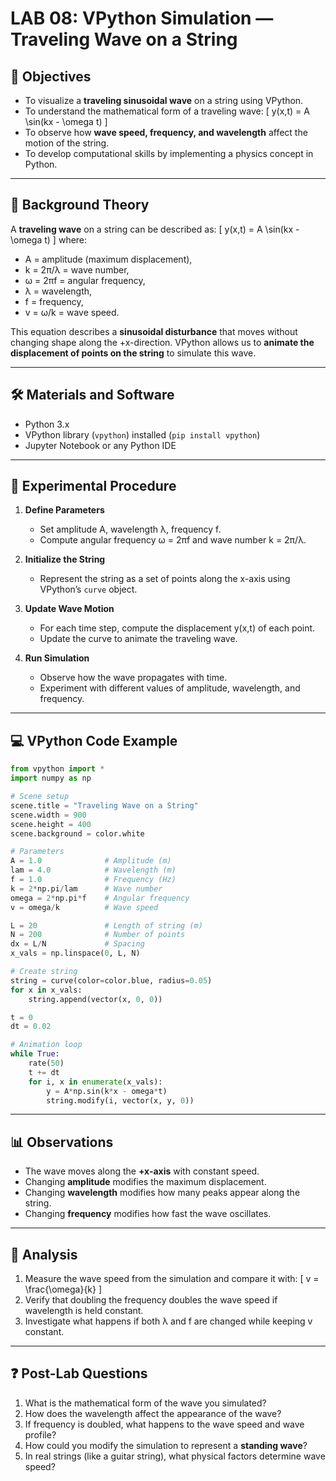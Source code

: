 # LAB 08: VPython Simulation — Traveling Wave on a String  

## 🎯 Objectives
- To visualize a **traveling sinusoidal wave** on a string using VPython.  
- To understand the mathematical form of a traveling wave:
  \[ y(x,t) = A \sin(kx - \omega t) \]
- To observe how **wave speed, frequency, and wavelength** affect the motion of the string.  
- To develop computational skills by implementing a physics concept in Python.  

---

## 📖 Background Theory

A **traveling wave** on a string can be described as:
\[ y(x,t) = A \sin(kx - \omega t) \]
where:  
- A = amplitude (maximum displacement),  
- k = 2π/λ = wave number,  
- ω = 2πf = angular frequency,  
- λ = wavelength,  
- f = frequency,  
- v = ω/k = wave speed.  

This equation describes a **sinusoidal disturbance** that moves without changing shape along the +x-direction. VPython allows us to **animate the displacement of points on the string** to simulate this wave.  

---

## 🛠 Materials and Software
- Python 3.x  
- VPython library (`vpython`) installed (`pip install vpython`)  
- Jupyter Notebook or any Python IDE  

---

## 🧪 Experimental Procedure

1. **Define Parameters**  
   - Set amplitude A, wavelength λ, frequency f.  
   - Compute angular frequency ω = 2πf and wave number k = 2π/λ.  

2. **Initialize the String**  
   - Represent the string as a set of points along the x-axis using VPython’s `curve` object.  

3. **Update Wave Motion**  
   - For each time step, compute the displacement y(x,t) of each point.  
   - Update the curve to animate the traveling wave.  

4. **Run Simulation**  
   - Observe how the wave propagates with time.  
   - Experiment with different values of amplitude, wavelength, and frequency.  

---

## 💻 VPython Code Example

```python
from vpython import *
import numpy as np

# Scene setup
scene.title = "Traveling Wave on a String"
scene.width = 900
scene.height = 400
scene.background = color.white

# Parameters
A = 1.0              # Amplitude (m)
lam = 4.0            # Wavelength (m)
f = 1.0              # Frequency (Hz)
k = 2*np.pi/lam      # Wave number
omega = 2*np.pi*f    # Angular frequency
v = omega/k          # Wave speed

L = 20               # Length of string (m)
N = 200              # Number of points
dx = L/N             # Spacing
x_vals = np.linspace(0, L, N)

# Create string
string = curve(color=color.blue, radius=0.05)
for x in x_vals:
    string.append(vector(x, 0, 0))

t = 0
dt = 0.02

# Animation loop
while True:
    rate(50)
    t += dt
    for i, x in enumerate(x_vals):
        y = A*np.sin(k*x - omega*t)
        string.modify(i, vector(x, y, 0))
```

---

## 📊 Observations
- The wave moves along the **+x-axis** with constant speed.  
- Changing **amplitude** modifies the maximum displacement.  
- Changing **wavelength** modifies how many peaks appear along the string.  
- Changing **frequency** modifies how fast the wave oscillates.  

---

## 📝 Analysis
1. Measure the wave speed from the simulation and compare it with:
   \[ v = \frac{\omega}{k} \]
2. Verify that doubling the frequency doubles the wave speed if wavelength is held constant.  
3. Investigate what happens if both λ and f are changed while keeping v constant.  

---

## ❓ Post-Lab Questions
1. What is the mathematical form of the wave you simulated?  
2. How does the wavelength affect the appearance of the wave?  
3. If frequency is doubled, what happens to the wave speed and wave profile?  
4. How could you modify the simulation to represent a **standing wave**?  
5. In real strings (like a guitar string), what physical factors determine wave speed?  

